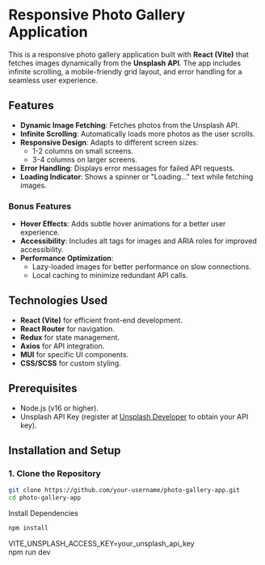 # Responsive Photo Gallery Application

This is a responsive photo gallery application built with **React (Vite)** that fetches images dynamically from the **Unsplash API**. The app includes infinite scrolling, a mobile-friendly grid layout, and error handling for a seamless user experience.  

## Features

- **Dynamic Image Fetching**: Fetches photos from the Unsplash API.  
- **Infinite Scrolling**: Automatically loads more photos as the user scrolls.  
- **Responsive Design**: Adapts to different screen sizes:  
  - 1-2 columns on small screens.  
  - 3-4 columns on larger screens.  
- **Error Handling**: Displays error messages for failed API requests.  
- **Loading Indicator**: Shows a spinner or "Loading..." text while fetching images. 

### Bonus Features 

- **Hover Effects**: Adds subtle hover animations for a better user experience.  
- **Accessibility**: Includes alt tags for images and ARIA roles for improved accessibility.  
- **Performance Optimization**:  
  - Lazy-loaded images for better performance on slow connections.  
  - Local caching to minimize redundant API calls. 



## Technologies Used  
- **React (Vite)** for efficient front-end development.  
- **React Router** for navigation.  
- **Redux** for state management.  
- **Axios** for API integration.  
- **MUI** for specific UI components.  
- **CSS/SCSS** for custom styling. 


## Prerequisites  
- Node.js (v16 or higher).  
- Unsplash API Key (register at [Unsplash Developer](https://unsplash.com/developers) to obtain your API key).  


## Installation and Setup  

### 1. Clone the Repository  
```bash  
git clone https://github.com/your-username/photo-gallery-app.git  
cd photo-gallery-app  
```

Install Dependencies
```bash
npm install 
``` 

VITE_UNSPLASH_ACCESS_KEY=your_unsplash_api_key  
npm run dev  